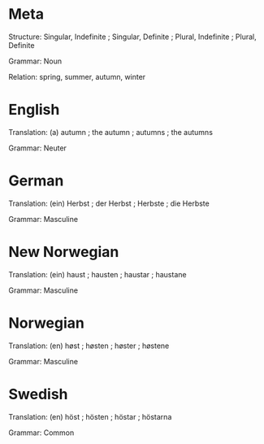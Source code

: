 Meta
====

Structure: Singular, Indefinite ; Singular, Definite ; Plural, Indefinite ; Plural, Definite

Grammar:   Noun

Relation:  spring, summer, autumn, winter



English
=======

Translation: (a) autumn ; the autumn ; autumns ; the autumns

Grammar:     Neuter



German
======

Translation: (ein) Herbst ; der Herbst ; Herbste ; die Herbste

Grammar:     Masculine



New Norwegian
=============

Translation: (ein) haust ; hausten ; haustar ; haustane

Grammar:     Masculine



Norwegian
=========

Translation: (en) høst ; høsten ; høster ; høstene

Grammar:     Masculine



Swedish
=======

Translation: (en) höst ; hösten ; höstar ; höstarna

Grammar:     Common
